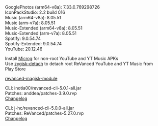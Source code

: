 GooglePhotos (arm64-v8a): 7.33.0.769298726  
IconPackStudio: 2.2 build 016  
Music (arm64-v8a): 8.05.51  
Music (arm-v7a): 8.05.51  
Music-Extended (arm64-v8a): 8.05.51  
Music-Extended (arm-v7a): 8.05.51  
Spotify: 9.0.54.74  
Spotify-Extended: 9.0.54.74  
YouTube: 20.12.46  

Install [Microg](https://github.com/ReVanced/GmsCore/releases) for non-root YouTube and YT Music APKs  
Use [zygisk-detach](https://github.com/j-hc/zygisk-detach) to detach root ReVanced YouTube and YT Music from Play Store  

[revanced-magisk-module](https://github.com/j-hc/revanced-magisk-module)
  
CLI: inotia00/revanced-cli-5.0.1-all.jar  
Patches: anddea/patches-3.9.0.rvp  
[Changelog](https://github.com/anddea/revanced-patches/releases/tag/v3.9.0)

CLI: j-hc/revanced-cli-5.0.0-all.jar  
Patches: ReVanced/patches-5.27.0.rvp  
[Changelog](https://github.com/ReVanced/revanced-patches/releases/tag/v5.27.0)  
